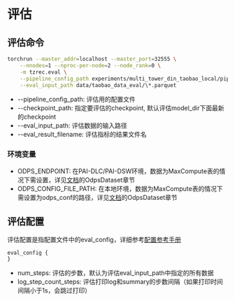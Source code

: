 # 评估

## 评估命令

```bash
torchrun --master_addr=localhost --master_port=32555 \
    --nnodes=1 --nproc-per-node=2 --node_rank=0 \
    -m tzrec.eval \
    --pipeline_config_path experiments/multi_tower_din_taobao_local/pipeline.config \
    --eval_input_path data/taobao_data_eval/\*.parquet
```

- --pipeline_config_path: 评估用的配置文件
- --checkpoint_path: 指定要评估的checkpoint, 默认评估model_dir下面最新的checkpoint
- --eval_input_path: 评估数据的输入路径
- --eval_result_filename: 评估指标的结果文件名

### 环境变量

- ODPS_ENDPOINT: 在PAI-DLC/PAI-DSW环境，数据为MaxCompute表的情况下需设置，详见[文档](../feature/data.md)的OdpsDataset章节
- ODPS_CONFIG_FILE_PATH: 在本地环境，数据为MaxCompute表的情况下需设置为odps_conf的路径，详见[文档](../feature/data.md)的OdpsDataset章节

## 评估配置

评估配置是指配置文件中的eval_config，详细参考[配置参考手册](../reference.md)

```
eval_config {
}
```

- num_steps: 评估的步数，默认为评估eval_input_path中指定的所有数据
- log_step_count_steps: 评估打印log和summary的步数间隔（如果打印时间间隔小于1s，会跳过打印）
